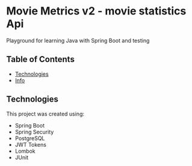 # Movie Metrics v2 - movie statistics Api
Playground for learning Java with Spring Boot and testing

## Table of Contents
* [Technologies](#technologies)
* [Info](#info)

## Technologies
This project was created using:
* Spring Boot
* Spring Security
* PostgreSQL
* JWT Tokens
* Lombok
* JUnit
